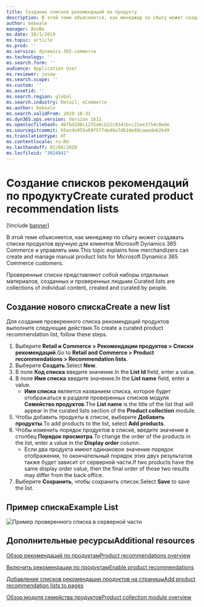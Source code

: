 ```yaml
---
title: Создание списков рекомендаций по продукту
description: В этой теме объясняется, как менеджер по сбыту может создавать списки продуктов вручную для клиентов Microsoft Dynamics 365 Commerce и управлять ими.
author: bebeale
manager: AnnBe
ms.date: 10/1/2019
ms.topic: article
ms.prod: ''
ms.service: dynamics-365-commerce
ms.technology: ''
ms.search.form: ''
audience: Application User
ms.reviewer: josaw
ms.search.scope: ''
ms.custom: ''
ms.assetid: ''
ms.search.region: global
ms.search.industry: Retail, eCommerce
ms.author: bebeale
ms.search.validFrom: 2019-10-31
ms.dyn365.ops.version: Version 1611
ms.openlocfilehash: 46fbd2d8c1235a6cb22c9341bcc21ee3754c8ede
ms.sourcegitcommit: b5ecde955a69f577de46e7db10e89caaedeb2b49
ms.translationtype: HT
ms.contentlocale: ru-RU
ms.lasthandoff: 02/04/2020
ms.locfileid: "3024941"
---
```

# <a name="create-curated-product-recommendation-lists"></a><span data-ttu-id="de49b-103">Создание списков рекомендаций по продукту</span><span class="sxs-lookup"><span data-stu-id="de49b-103">Create curated product recommendation lists</span></span>

[!include [banner](includes/banner.md)]

<span data-ttu-id="de49b-104">В этой теме объясняется, как менеджер по сбыту может создавать списки продуктов вручную для клиентов Microsoft Dynamics 365 Commerce и управлять ими.</span><span class="sxs-lookup"><span data-stu-id="de49b-104">This topic explains how merchandizers can create and manage manual product lists for Microsoft Dynamics 365 Commerce customers.</span></span>

<span data-ttu-id="de49b-105">Проверенные списки представляют собой наборы отдельных материалов, созданных и проверенных людьми.</span><span class="sxs-lookup"><span data-stu-id="de49b-105">Curated lists are collections of individual content, created and curated by people.</span></span>  

## <a name="create-a-new-list"></a><span data-ttu-id="de49b-106">Создание нового списка</span><span class="sxs-lookup"><span data-stu-id="de49b-106">Create a new list</span></span>

<span data-ttu-id="de49b-107">Для создания проверенного списка рекомендаций продуктов выполните следующие действия.</span><span class="sxs-lookup"><span data-stu-id="de49b-107">To create a curated product recommendation list, follow these steps.</span></span>

1. <span data-ttu-id="de49b-108">Выберите **Retail и Commerce &gt; Рекомендации продуктов &gt; Списки рекомендаций**.</span><span class="sxs-lookup"><span data-stu-id="de49b-108">Go to **Retail and Commerce &gt; Product recommendations &gt; Recommendation lists**.</span></span>
1. <span data-ttu-id="de49b-109">Выберите **Создать**.</span><span class="sxs-lookup"><span data-stu-id="de49b-109">Select **New**.</span></span>
1. <span data-ttu-id="de49b-110">В поле **Код списка** введите значение.</span><span class="sxs-lookup"><span data-stu-id="de49b-110">In the **List Id** field, enter a value.</span></span>
1. <span data-ttu-id="de49b-111">В поле **Имя списка** введите значение.</span><span class="sxs-lookup"><span data-stu-id="de49b-111">In the **List name** field, enter a value.</span></span>
    - <span data-ttu-id="de49b-112">**Имя списка** является названием списка, которое будет отображаться в разделе проверенных списков модуля **Семейство продуктов**.</span><span class="sxs-lookup"><span data-stu-id="de49b-112">The **List name** is the title of the list that will appear in the curated lists section of the **Product collection** module.</span></span>
1. <span data-ttu-id="de49b-113">Чтобы добавить продукты в список, выберите **Добавить продукты**.</span><span class="sxs-lookup"><span data-stu-id="de49b-113">To add products to the list, select **Add products**.</span></span>
1. <span data-ttu-id="de49b-114">Чтобы изменить порядок продуктов в списке, введите значение в столбец **Порядок просмотра**.</span><span class="sxs-lookup"><span data-stu-id="de49b-114">To change the order of the products in the list, enter a value in the **Display order** column.</span></span>
    - <span data-ttu-id="de49b-115">Если два продукта имеют одинаковое значение порядок отображения, то окончательный порядок этих двух результатов также будет зависит от серверной части.</span><span class="sxs-lookup"><span data-stu-id="de49b-115">If two products have the same display order value, then the final order of those two results may differ from the back office.</span></span>
1. <span data-ttu-id="de49b-116">Выберите **Сохранить**, чтобы сохранить список.</span><span class="sxs-lookup"><span data-stu-id="de49b-116">Select **Save** to save the list.</span></span>

## <a name="example-list"></a><span data-ttu-id="de49b-117">Пример списка</span><span class="sxs-lookup"><span data-stu-id="de49b-117">Example List</span></span>

![Пример проверенного списка в серверной части](./media/examplecuratedrecolist.png)

## <a name="additional-resources"></a><span data-ttu-id="de49b-119">Дополнительные ресурсы</span><span class="sxs-lookup"><span data-stu-id="de49b-119">Additional resources</span></span>

[<span data-ttu-id="de49b-120">Обзор рекомендаций по продуктам</span><span class="sxs-lookup"><span data-stu-id="de49b-120">Product recommendations overview</span></span>](product-recommendations.md)

[<span data-ttu-id="de49b-121">Включить рекомендации по продуктам</span><span class="sxs-lookup"><span data-stu-id="de49b-121">Enable product recommendations</span></span>](enable-product-recommendations.md)

[<span data-ttu-id="de49b-122">Добавление списков рекомендации продуктов на страницы</span><span class="sxs-lookup"><span data-stu-id="de49b-122">Add product recommendation lists to pages</span></span>](add-reco-list-to-page.md)

[<span data-ttu-id="de49b-123">Обзор модуля семейства продуктов</span><span class="sxs-lookup"><span data-stu-id="de49b-123">Product collection module overview</span></span>](product-collection-module-overview.md)
